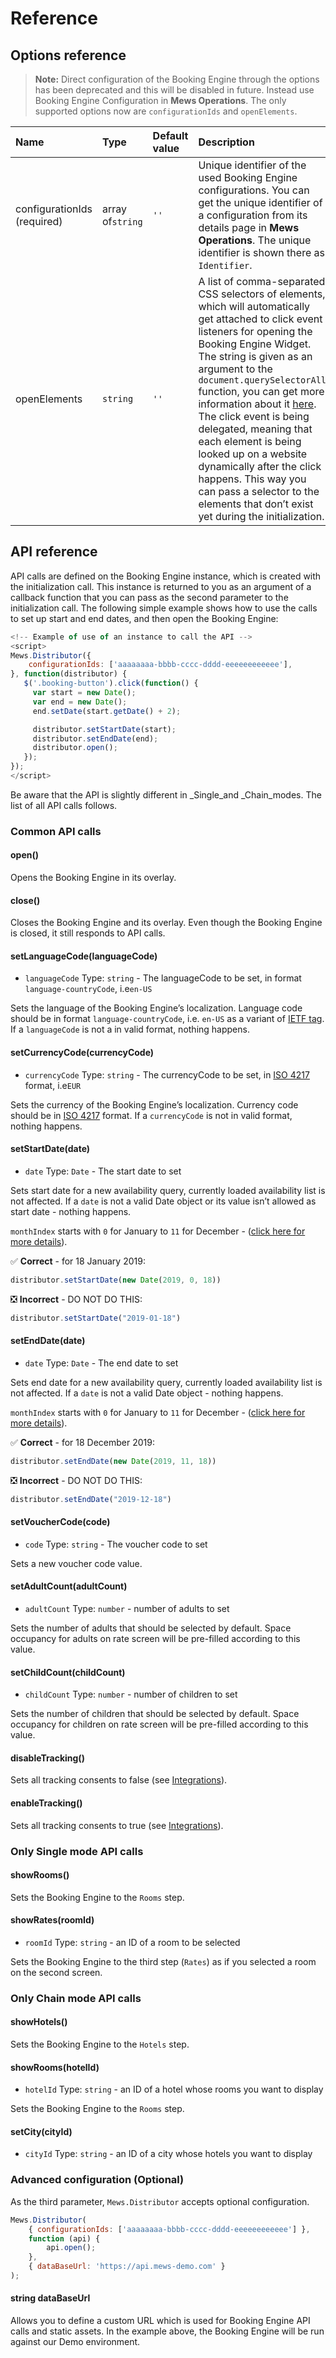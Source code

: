 # Reference

## Options reference

> **Note:** Direct configuration of the Booking Engine through the options has been deprecated and this will be disabled in future.
> Instead use Booking Engine Configuration in __Mews Operations__. The only supported options now are `configurationIds` and `openElements`.

| Name | Type | Default value | Description |
| :-- | :-- | :-- | :-- |
| configurationIds \(required\) | array of`string` | `''` | Unique identifier of the used Booking Engine configurations. You can get the unique identifier of a configuration from its details page in __Mews Operations__. The unique identifier is shown there as `Identifier`. |
| openElements | `string` | `''` | A list of comma-separated CSS selectors of elements, which will automatically get attached to click event listeners for opening the Booking Engine Widget. The string is given as an argument to the `document.querySelectorAll` function, you can get more information about it [here](https://developer.mozilla.org/en-US/docs/Web/API/Document/querySelectorAll). The click event is being delegated, meaning that each element is being looked up on a website dynamically after the click happens. This way you can pass a selector to the elements that don’t exist yet during the initialization. |

## API reference

API calls are defined on the Booking Engine instance, which is created with the initialization call. This instance is returned to you as an argument of a callback function that you can pass as the second parameter to the initialization call.
The following simple example shows how to use the calls to set up start and end dates, and then open the Booking Engine:

```javascript
<!-- Example of use of an instance to call the API -->
<script>
Mews.Distributor({
    configurationIds: ['aaaaaaaa-bbbb-cccc-dddd-eeeeeeeeeeee'],
}, function(distributor) {
   $('.booking-button').click(function() {
     var start = new Date();
     var end = new Date();
     end.setDate(start.getDate() + 2);

     distributor.setStartDate(start);
     distributor.setEndDate(end);
     distributor.open();
   });
});
</script>
```

Be aware that the API is slightly different in \_Single\_and \_Chain\_modes. The list of all API calls follows.

### Common API calls

#### open\(\)

Opens the Booking Engine in its overlay.

#### close\(\)

Closes the Booking Engine and its overlay. Even though the Booking Engine is closed, it still responds to API calls.

#### setLanguageCode\(languageCode\)

* `languageCode` Type: `string` - The languageCode to be set, in format `language-countryCode`, i.e`en-US`

Sets the language of the Booking Engine’s localization. Language code should be in format `language-countryCode`, i.e. `en-US` as a variant of [IETF tag](https://en.wikipedia.org/wiki/IETF_language_tag).
If a `languageCode` is not a in valid format, nothing happens.

#### setCurrencyCode\(currencyCode\)

* `currencyCode` Type: `string` - The currencyCode to be set, in [ISO 4217](https://en.wikipedia.org/wiki/ISO_4217) format, i.e`EUR`

Sets the currency of the Booking Engine’s localization. Currency code should be in [ISO 4217](https://en.wikipedia.org/wiki/ISO_4217) format.
If a `currencyCode` is not in valid format, nothing happens.

#### setStartDate\(date\)

* `date` Type: `Date` - The start date to set

Sets start date for a new availability query, currently loaded availability list is not affected. If a `date` is not a valid Date object or its value isn’t allowed as start date - nothing happens.

`monthIndex` starts with `0` for January to `11` for December - ([click here for more details](https://developer.mozilla.org/en-US/docs/Web/JavaScript/Reference/Global_Objects/Date/Date#Individual_date_and_time_component_values)).

✅ **Correct** - for 18 January 2019:

```javascript
distributor.setStartDate(new Date(2019, 0, 18))
```

❎ **Incorrect** - DO NOT DO THIS:

```javascript
distributor.setStartDate("2019-01-18")
```

#### setEndDate\(date\)

* `date` Type: `Date` - The end date to set

Sets end date for a new availability query, currently loaded availability list is not affected. If a `date` is not a valid Date object - nothing happens.

`monthIndex` starts with `0` for January to `11` for December - ([click here for more details](https://developer.mozilla.org/en-US/docs/Web/JavaScript/Reference/Global_Objects/Date/Date#Individual_date_and_time_component_values)).

✅ **Correct** - for 18 December 2019:

```javascript
distributor.setEndDate(new Date(2019, 11, 18))
```

❎ **Incorrect** - DO NOT DO THIS:

```javascript
distributor.setEndDate("2019-12-18")
```

#### setVoucherCode\(code\)

* `code` Type: `string` - The voucher code to set

Sets a new voucher code value.

#### setAdultCount\(adultCount\)

* `adultCount` Type: `number` - number of adults to set

Sets the number of adults that should be selected by default. Space occupancy for adults on rate screen will be pre-filled according to this value.

#### setChildCount\(childCount\)

* `childCount` Type: `number` - number of children to set

Sets the number of children that should be selected by default. Space occupancy for children on rate screen will be pre-filled according to this value.

#### disableTracking()

Sets all tracking consents to false (see [Integrations](integrations.md)).

#### enableTracking()

Sets all tracking consents to true (see [Integrations](integrations.md)).

### Only Single mode API calls

#### showRooms\(\)

Sets the Booking Engine to the `Rooms` step.

#### showRates\(roomId\)

* `roomId` Type: `string` - an ID of a room to be selected

Sets the Booking Engine to the third step \(`Rates`\) as if you selected a room on the second screen.

### Only Chain mode API calls

#### showHotels\(\)

Sets the Booking Engine to the `Hotels` step.

#### showRooms\(hotelId\)

* `hotelId` Type: `string` - an ID of a hotel whose rooms you want to display

Sets the Booking Engine to the `Rooms` step.

#### setCity\(cityId\)

* `cityId` Type: `string` - an ID of a city whose hotels you want to display

### Advanced configuration \(Optional\)

As the third parameter, `Mews.Distributor` accepts optional configuration.

```javascript
Mews.Distributor(
    { configurationIds: ['aaaaaaaa-bbbb-cccc-dddd-eeeeeeeeeeee'] },
    function (api) {
        api.open();
    },
    { dataBaseUrl: 'https://api.mews-demo.com' }
);
```

#### string dataBaseUrl

Allows you to define a custom URL which is used for Booking Engine API calls and static assets.
In the example above, the Booking Engine will be run against our Demo environment.
